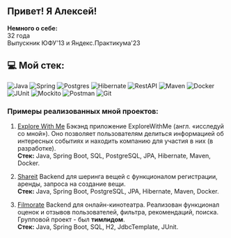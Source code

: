 ## Привет! Я Алексей!

**Немного о себе:** <br>
32 года <br>
Выпускник ЮФУ'13 и Яндекс.Практикума'23 <br>

## 💻 Мой стек:
![Java](https://img.shields.io/badge/-Java-F29111?style=for-the-badge&logo=java&logoColor=e38873)
![Spring](https://img.shields.io/badge/-Spring-6AAD3D?style=for-the-badge&logo=spring&logoColor=90fd87)
![Postgres](https://img.shields.io/badge/-postgresql-31648C?style=for-the-badge&logo=postgresql&logoColor=FFFFFF)
![Hibernate](https://img.shields.io/badge/-Hibernate-B6A975?style=for-the-badge&logo=hibernate&logoColor=717c88)
![RestAPI](https://img.shields.io/badge/-rest%20api-007EC0?style=for-the-badge&logo=restapi&logoColor=275ecf)
![Maven](https://img.shields.io/badge/-Maven-7D2675?style=for-the-badge&logo=apache&logoColor=e38873)
![Docker](https://img.shields.io/badge/-Docker-27519C?style=for-the-badge&logo=docker&logoColor=90fd87)
![JUnit](https://img.shields.io/badge/-junit-6CA315?style=for-the-badge&logo=junit&logoColor=C60000)
![Mockito](https://img.shields.io/badge/-mockito-6CA315?style=for-the-badge&logo=mockito&logoColor=90fd87)
![Postman](https://img.shields.io/badge/Postman-FF6C37?style=for-the-badge&logo=postman&logoColor=white)
![Git](https://img.shields.io/badge/GIT-E44C30?style=for-the-badge&logo=git&logoColor=white)  

### Примеры реализованных мной проектов:
1. [Explore With Me](https://github.com/AlexeiRomanchenko/java-explore-with-me)
Бэкэнд приложение ExploreWithMe (англ. «исследуй со мной»). Оно позволяет пользователям делиться информацией об интересных событиях и находить компанию для участия в них (в разработке).     
**Стек:** Java, Spring Boot, SQL, PostgreSQL, JPA, Hibernate, Maven, Docker.

2. [Shareit](https://github.com/AlexeiRomanchenko/java-shareit)
Backend для шеринга вещей с функционалом регистрации, аренды, запроса на создание вещи.  
**Стек:** Java, Spring Boot, PostgreSQL, JPA, Hibernate, Maven, Docker.

3. [Filmorate](https://github.com/AlexeiRomanchenko/java-filmorate)
Backend для онлайн-кинотеатра. Реализован функционал оценок и отзывов пользователей, фильтра, рекомендаций, поиска.  
Групповой проект - был **тимлидом**.  
**Стек:** Java, Spring Boot, SQL, H2, JdbcTemplate, JUnit.
